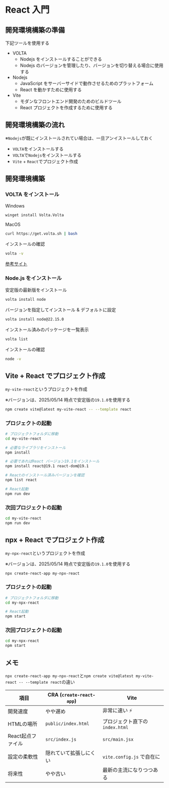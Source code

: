 # React 入門

## 開発環境構築の準備

下記ツールを使用する

- VOLTA
  - Nodejs をインストールすることができる
  - Nodejs のバージョンを管理したり、バージョンを切り替える場合に使用する
- Nodejs
  - JavaScript をサーバーサイドで動作させるためのプラットフォーム
  - React を動かすために使用する
- Vite
  - モダンなフロントエンド開発のためのビルドツール
  - React プロジェクトを作成するために使用する

## 開発環境構築の流れ

※`Nodejs`が既にインストールされてい場合は、一旦アンイストールしておく

- `VOLTA`をインストールする
- `VOLTA`で`Nodejs`をインストールする
- `Vite` + `React`でプロジェクト作成

## 開発環境構築

### VOLTA をインストール

Windows

```ps
winget install Volta.Volta
```

MacOS

```bash
curl https://get.volta.sh | bash
```

インストールの確認

```bash
volta -v
```

[参考サイト](https://docs.volta.sh/guide/getting-started)

### Node.js をインストール

安定版の最新版をインストール

```bash
volta install node
```

バージョンを指定してインストール & デフォルトに設定

```bash
volta install node@22.15.0
```

インストール済みのパッケージを一覧表示

```bash
volta list
```

インストールの確認

```bash
node -v
```

## Vite + React でプロジェクト作成

`my-vite-react`というプロジェクトを作成

※バージョンは、2025/05/14 時点で安定版の`19.1.0`を使用する

```bash
npm create vite@latest my-vite-react -- --template react
```

### プロジェクトの起動

```bash
# プロジェクトフォルダに移動
cd my-vite-react

# 必要なライブラリをインストール
npm install

# 必要であればReact バージョン19.1をインストール
npm install react@19.1 react-dom@19.1

# Reactのインストール済みバージョンを確認
npm list react

# React起動
npm run dev
```

### 次回プロジェクトの起動

```bash
cd my-vite-react
npm run dev
```

## npx + React でプロジェクト作成

`my-npx-react`というプロジェクトを作成

※バージョンは、2025/05/14 時点で安定版の`19.1.0`を使用する

```bash
npx create-react-app my-npx-react
```

### プロジェクトの起動

```bash
# プロジェクトフォルダに移動
cd my-npx-react

# React起動
npm start
```

### 次回プロジェクトの起動

```bash
cd my-npx-react
npm start
```

## メモ

`npx create-react-app my-npx-react`と`npm create vite@latest my-vite-react -- --template react`の違い


| 項目          | CRA (`create-react-app`) | Vite                   |
| ----------- | ------------------------ | ---------------------- |
| 開発速度        | やや遅め                     | 非常に速い ⚡                |
| HTMLの場所     | `public/index.html`      | プロジェクト直下の `index.html` |
| React起点ファイル | `src/index.js`           | `src/main.jsx`         |
| 設定の柔軟性      | 隠れていて拡張しにくい              | `vite.config.js` で自在に  |
| 将来性         | やや古い                     | 最新の主流になりつつある           |
